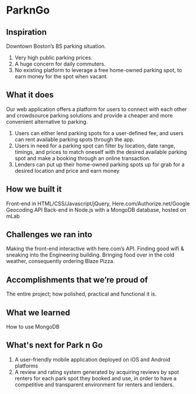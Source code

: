 # ParknGo

## Inspiration
Downtown Boston’s BS parking situation.
1. Very high public parking prices.
2. A huge concern for daily commuters.
3. No existing platform to leverage a free home-owned parking spot, to earn money for the spot when vacant.


## What it does
Our web application offers a platform for users to connect with each other and crowdsource parking solutions and provide a cheaper and more convenient alternative to parking. 
1. Users can either lend parking spots for a user-defined fee, and users can rent available parking spots through the app.
2. Users in need for a parking spot can filter by location, date range, timings, and prices to match oneself with the desired available parking spot and make a booking through an online transaction.
3. Lenders can put up their home-owned parking spots up for grab for a desired location and price and earn money


## How we built it
Front-end in HTML/CSS/Javascript/jQuery, Here.com/Authorize.net/Google Geocoding API
Back-end in Node.js with a MongoDB database, hosted on mLab


## Challenges we ran into
Making the front-end interactive with here.com’s API.
Finding good wifi & sneaking into the Engineering building.
Bringing food over in the cold weather, consequently ordering Blaze Pizza.


## Accomplishments that we’re proud of
The entire project; how polished, practical and functional it is.


## What we learned
How to use MongoDB


## What's next for Park n Go
1. A user-friendly mobile application deployed on iOS and Android platforms
2. A review and rating system generated by acquiring reviews by spot renters for each park spot they booked and use, in order to have a competitive and transparent environment for renters and lenders.

